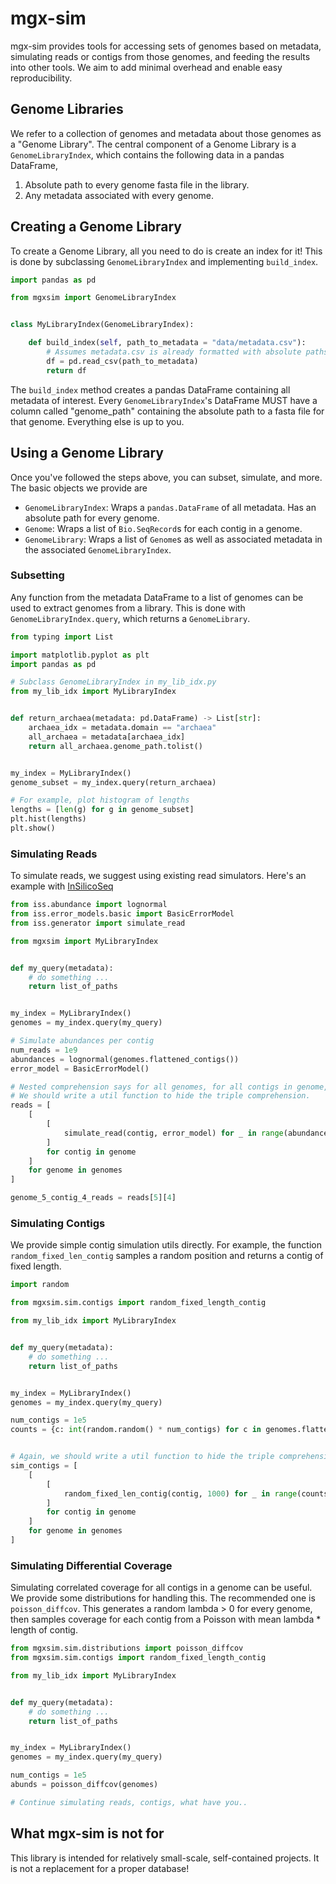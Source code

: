 # mgx-sim

mgx-sim provides tools for accessing sets of genomes based on metadata, simulating reads or contigs from those genomes, and feeding the results into other tools. We aim to add minimal overhead and enable easy reproducibility.

## Genome Libraries

We refer to a collection of genomes and metadata about those genomes as a "Genome Library". The central component of a Genome Library is a `GenomeLibraryIndex`, which contains the following data in a pandas DataFrame,

1. Absolute path to every genome fasta file in the library.
2. Any metadata associated with every genome.

## Creating a Genome Library

To create a Genome Library, all you need to do is create an index for it! This is done by subclassing `GenomeLibraryIndex` and implementing `build_index`. 

```python
import pandas as pd

from mgxsim import GenomeLibraryIndex


class MyLibraryIndex(GenomeLibraryIndex):

    def build_index(self, path_to_metadata = "data/metadata.csv"):
        # Assumes metadata.csv is already formatted with absolute paths.
        df = pd.read_csv(path_to_metadata)
        return df
```

The `build_index` method creates a pandas DataFrame containing all metadata of interest. Every `GenomeLibraryIndex`'s DataFrame MUST have a column called "genome_path" containing the absolute path to a fasta file for that genome. Everything else is up to you.

## Using a Genome Library

Once you've followed the steps above, you can subset, simulate, and more. The basic objects we provide are

- `GenomeLibraryIndex`: Wraps a `pandas.DataFrame` of all metadata. Has an absolute path for every genome.
- `Genome`: Wraps a list of `Bio.SeqRecord`s for each contig in a genome.
- `GenomeLibrary`: Wraps a list of `Genome`s as well as associated metadata in the associated `GenomeLibraryIndex`.

### Subsetting

Any function from the metadata DataFrame to a list of genomes can be used to extract genomes from a library. This is done with `GenomeLibraryIndex.query`, which returns a `GenomeLibrary`.

```python
from typing import List

import matplotlib.pyplot as plt
import pandas as pd

# Subclass GenomeLibraryIndex in my_lib_idx.py
from my_lib_idx import MyLibraryIndex


def return_archaea(metadata: pd.DataFrame) -> List[str]:
    archaea_idx = metadata.domain == "archaea"
    all_archaea = metadata[archaea_idx]
    return all_archaea.genome_path.tolist()


my_index = MyLibraryIndex()
genome_subset = my_index.query(return_archaea)

# For example, plot histogram of lengths
lengths = [len(g) for g in genome_subset]
plt.hist(lengths)
plt.show()
```

### Simulating Reads

To simulate reads, we suggest using existing read simulators. Here's an example with [InSilicoSeq](https://github.com/HadrienG/InSilicoSeq)

```python
from iss.abundance import lognormal
from iss.error_models.basic import BasicErrorModel
from iss.generator import simulate_read

from mgxsim import MyLibraryIndex


def my_query(metadata):
    # do something ...
    return list_of_paths


my_index = MyLibraryIndex()
genomes = my_index.query(my_query)

# Simulate abundances per contig
num_reads = 1e9
abundances = lognormal(genomes.flattened_contigs())
error_model = BasicErrorModel()

# Nested comprehension says for all genomes, for all contigs in genome, simulate reads.
# We should write a util function to hide the triple comprehension.
reads = [
    [
        [
            simulate_read(contig, error_model) for _ in range(abundances[contig] * num_reads)
        ]
        for contig in genome
    ] 
    for genome in genomes
]

genome_5_contig_4_reads = reads[5][4]
```

### Simulating Contigs

We provide simple contig simulation utils directly. For example, the function `random_fixed_len_contig` samples a random position and returns a contig of fixed length.

```python
import random

from mgxsim.sim.contigs import random_fixed_length_contig

from my_lib_idx import MyLibraryIndex


def my_query(metadata):
    # do something ...
    return list_of_paths


my_index = MyLibraryIndex()
genomes = my_index.query(my_query)

num_contigs = 1e5
counts = {c: int(random.random() * num_contigs) for c in genomes.flattened_contigs()}


# Again, we should write a util function to hide the triple comprehension.
sim_contigs = [
    [
        [
            random_fixed_len_contig(contig, 1000) for _ in range(counts[contig])
        ]
        for contig in genome
    ] 
    for genome in genomes
]
```

### Simulating Differential Coverage

Simulating correlated coverage for all contigs in a genome can be useful. We provide some distributions for handling this. The recommended one is `poisson_diffcov`. This generates a random lambda > 0 for every genome, then samples coverage for each contig from a Poisson with mean lambda * length of contig.

```python
from mgxsim.sim.distributions import poisson_diffcov
from mgxsim.sim.contigs import random_fixed_length_contig

from my_lib_idx import MyLibraryIndex


def my_query(metadata):
    # do something ...
    return list_of_paths


my_index = MyLibraryIndex()
genomes = my_index.query(my_query)

num_contigs = 1e5
abunds = poisson_diffcov(genomes)

# Continue simulating reads, contigs, what have you..
```

## What mgx-sim is not for

This library is intended for relatively small-scale, self-contained projects. It is not a replacement for a proper database!
